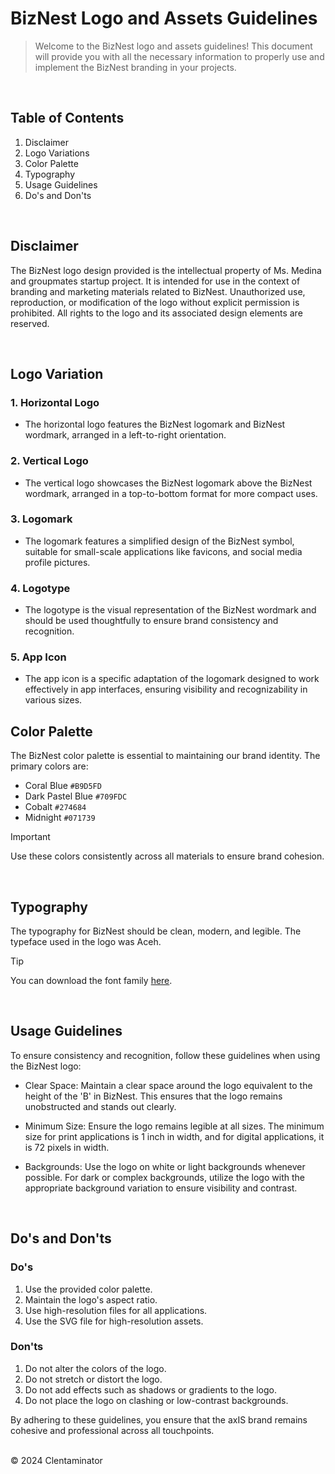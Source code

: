 # BizNest Logo and Assets Guidelines

> Welcome to the BizNest logo and assets guidelines! This document will provide you with all the necessary information to properly use and implement the BizNest branding in your projects.
<br/>

## Table of Contents
1. Disclaimer
2. Logo Variations
3. Color Palette
4. Typography
5. Usage Guidelines
6. Do's and Don'ts
   
<br/>

## Disclaimer
The BizNest logo design provided is the intellectual property of Ms. Medina and groupmates startup project. It is intended for use in the context of branding and marketing materials related to BizNest. Unauthorized use, reproduction, or modification of the logo without explicit permission is prohibited. All rights to the logo and its associated design elements are reserved. 

<br/>

## Logo Variation
### 1. Horizontal Logo
- The horizontal logo features the BizNest logomark and BizNest wordmark, arranged in a left-to-right orientation.
### 2. Vertical Logo
- The vertical logo showcases the BizNest logomark above the BizNest wordmark, arranged in a top-to-bottom format for more compact uses.
### 3. Logomark
- The logomark features a simplified design of the BizNest symbol, suitable for small-scale applications like favicons, and social media profile pictures.
### 4. Logotype
- The logotype is the visual representation of the BizNest wordmark and should be used thoughtfully to ensure brand consistency and recognition.
### 5. App Icon
- The app icon is a specific adaptation of the logomark designed to work effectively in app interfaces, ensuring visibility and recognizability in various sizes.


## Color Palette
The BizNest color palette is essential to maintaining our brand identity. The primary colors are:

* Coral Blue `#B9D5FD`
* Dark Pastel Blue `#709FDC`
* Cobalt `#274684`
* Midnight `#071739`

> [!IMPORTANT]
> Use these colors consistently across all materials to ensure brand cohesion.

<br/>

## Typography
The typography for BizNest should be clean, modern, and legible. The typeface used in the logo was Aceh.

> [!TIP]
> You can download the font family [here](https://ifonts.xyz/aceh-font-family.html).

<br/>

## Usage Guidelines
To ensure consistency and recognition, follow these guidelines when using the BizNest logo:

* Clear Space: Maintain a clear space around the logo equivalent to the height of the 'B' in BizNest. This ensures that the logo remains unobstructed and stands out clearly.
* Minimum Size: Ensure the logo remains legible at all sizes. The minimum size for print applications is 1 inch in width, and for digital applications, it is 72 pixels in width.
* Backgrounds: Use the logo on white or light backgrounds whenever possible. For dark or complex backgrounds, utilize the logo with the appropriate background variation to ensure visibility and contrast.

  <br/>

## Do's and Don'ts
### Do's
1. Use the provided color palette.
2. Maintain the logo's aspect ratio.
3. Use high-resolution files for all applications.
4. Use the SVG file for high-resolution assets.

### Don'ts
1. Do not alter the colors of the logo.
2. Do not stretch or distort the logo.
3. Do not add effects such as shadows or gradients to the logo.
4. Do not place the logo on clashing or low-contrast backgrounds.

By adhering to these guidelines, you ensure that the axIS brand remains cohesive and professional across all touchpoints.
<br/><br/>

&#169; 2024 Clentaminator


